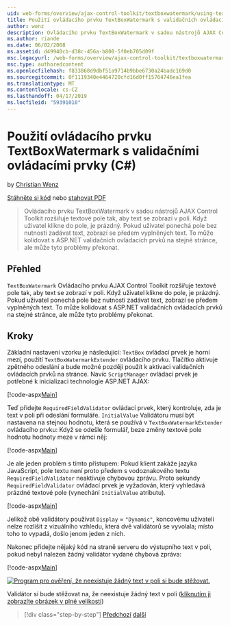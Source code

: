 ```yaml
---
uid: web-forms/overview/ajax-control-toolkit/textboxwatermark/using-textboxwatermark-with-validation-controls-cs
title: Použití ovládacího prvku TextBoxWatermark s validačních ovládacích prvků (C#) | Dokumentace Microsoftu
author: wenz
description: Ovládacího prvku TextBoxWatermark v sadou nástrojů AJAX Control Toolkit rozšiřuje textové pole tak, aby text se zobrazí v poli. Když uživatel klikne do pole, to jsem...
ms.author: riande
ms.date: 06/02/2008
ms.assetid: d49940cb-d38c-456a-b800-5f0eb705d09f
msc.legacyurl: /web-forms/overview/ajax-control-toolkit/textboxwatermark/using-textboxwatermark-with-validation-controls-cs
msc.type: authoredcontent
ms.openlocfilehash: f833868d9dbf51a9714b9bbe6730a24badc169d0
ms.sourcegitcommit: 0f1119340e4464720cfd16d0ff15764746ea1fea
ms.translationtype: MT
ms.contentlocale: cs-CZ
ms.lasthandoff: 04/17/2019
ms.locfileid: "59391010"
---
```

# <a name="using-textboxwatermark-with-validation-controls-c"></a>Použití ovládacího prvku TextBoxWatermark s validačními ovládacími prvky (C#)

by [Christian Wenz](https://github.com/wenz)

[Stáhněte si kód](http://download.microsoft.com/download/9/3/f/93f8daea-bebd-4821-833b-95205389c7d0/TextBoxWatermark2.cs.zip) nebo [stahovat PDF](http://download.microsoft.com/download/b/6/a/b6ae89ee-df69-4c87-9bfb-ad1eb2b23373/textboxwatermark2CS.pdf)

> Ovládacího prvku TextBoxWatermark v sadou nástrojů AJAX Control Toolkit rozšiřuje textové pole tak, aby text se zobrazí v poli. Když uživatel klikne do pole, je prázdný. Pokud uživatel ponechá pole bez nutnosti zadávat text, zobrazí se předem vyplněných text. To může kolidovat s ASP.NET validačních ovládacích prvků na stejné stránce, ale může tyto problémy překonat.


## <a name="overview"></a>Přehled

`TextBoxWatermark` Ovládacího prvku AJAX Control Toolkit rozšiřuje textové pole tak, aby text se zobrazí v poli. Když uživatel klikne do pole, je prázdný. Pokud uživatel ponechá pole bez nutnosti zadávat text, zobrazí se předem vyplněných text. To může kolidovat s ASP.NET validačních ovládacích prvků na stejné stránce, ale může tyto problémy překonat.

## <a name="steps"></a>Kroky

Základní nastavení vzorku je následující: `TextBox` ovládací prvek je horní mezí, použití `TextBoxWatermarkExtender` ovládacího prvku. Tlačítko aktivuje zpětného odeslání a bude možné později použít k aktivaci validačních ovládacích prvků na stránce. Navíc `ScriptManager` ovládací prvek je potřebné k inicializaci technologie ASP.NET AJAX:

[!code-aspx[Main](using-textboxwatermark-with-validation-controls-cs/samples/sample1.aspx)]

Teď přidejte `RequiredFieldValidator` ovládací prvek, který kontroluje, zda je text v poli při odeslání formuláře. `InitialValue` Validátoru musí být nastavena na stejnou hodnotu, která se používá v `TextBoxWatermarkExtender` ovládacího prvku: Když se odešle formulář, beze změny textové pole hodnotu hodnoty meze v rámci něj:

[!code-aspx[Main](using-textboxwatermark-with-validation-controls-cs/samples/sample2.aspx)]

Je ale jeden problém s tímto přístupem: Pokud klient zakáže jazyka JavaScript, pole textu není proto předem s vodoznakového textu `RequiredFieldValidator` neaktivuje chybovou zprávu. Proto sekundy `RequiredFieldValidator` ovládací prvek je vyžadován, který vyhledává prázdné textové pole (vynechání `InitialValue` atributu).

[!code-aspx[Main](using-textboxwatermark-with-validation-controls-cs/samples/sample3.aspx)]

Jelikož obě validátory používat `Display` = `"Dynamic"`, koncovému uživateli nelze rozlišit z vizuálního vzhledu, která dvě validátorů se vyvolala; místo toho to vypadá, došlo jenom jeden z nich.

Nakonec přidejte nějaký kód na straně serveru do výstupního text v poli, pokud nebyl nalezen žádný validátor vydané chybová zpráva:

[!code-aspx[Main](using-textboxwatermark-with-validation-controls-cs/samples/sample4.aspx)]


[![Program pro ověření, že neexistuje žádný text v poli si bude stěžovat.](using-textboxwatermark-with-validation-controls-cs/_static/image2.png)](using-textboxwatermark-with-validation-controls-cs/_static/image1.png)

Validátor si bude stěžovat na, že neexistuje žádný text v poli ([kliknutím ji zobrazíte obrázek v plné velikosti](using-textboxwatermark-with-validation-controls-cs/_static/image3.png))

> [!div class="step-by-step"]
> [Předchozí](using-textboxwatermark-in-a-formview-cs.md)
> [další](using-textboxwatermark-in-a-formview-vb.md)
